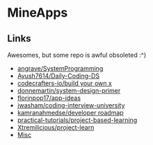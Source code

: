 # MineApps

## Links

Awesomes, but some repo is awful obsoleted :^)

- [angrave/SystemProgramming](https://github.com/angrave/SystemProgramming/wiki)
- [Ayush7614/Daily-Coding-DS](https://github.com/Ayush7614/Daily-Coding-DS-ALGO-Practice)
- [codecrafters-io/build your own x](https://github.com/codecrafters-io/build-your-own-x)
- [donnemartin/system-design-primer](https://github.com/donnemartin/system-design-primer)
- [florinpop17/app-ideas](https://github.com/florinpop17/app-ideas)
- [jwasham/coding-interview-university](https://github.com/jwasham/coding-interview-university)
- [kamranahmedse/developer roadmap](https://github.com/kamranahmedse/developer-roadmap)
- [practical-tutorials/project-based-learning](https://github.com/practical-tutorials/project-based-learning)
- [Xtremilicious/project-learn](https://github.com/Xtremilicious/projectlearn-project-based-learning)
- [Misc]()
